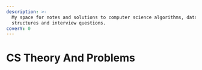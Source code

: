 ```yaml
---
description: >-
  My space for notes and solutions to computer science algorithms, data
  structures and interview questions.
coverY: 0
---
```


# CS Theory And Problems

